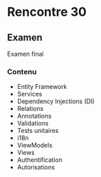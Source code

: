# Rencontre 30

## Examen
Examen final

### Contenu
- Entity Framework
- Services
- Dependency Injections (DI)
- Relations
- Annotations
- Validations
- Tests unitaires
- i18n
- ViewModels
- Views
- Authentification
- Autorisations 
